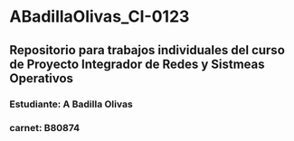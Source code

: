 # ABadillaOlivas_CI-0123

## Repositorio para trabajos individuales del curso de Proyecto Integrador de Redes y Sistmeas Operativos

### Estudiante: A Badilla Olivas
### carnet: B80874


